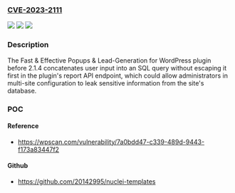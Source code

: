 ### [CVE-2023-2111](https://cve.mitre.org/cgi-bin/cvename.cgi?name=CVE-2023-2111)
![](https://img.shields.io/static/v1?label=Product&message=Fast%20%26%20Effective%20Popups%20%26%20Lead-Generation%20for%20WordPress&color=blue)
![](https://img.shields.io/static/v1?label=Version&message=0%3C%202.1.4%20&color=brighgreen)
![](https://img.shields.io/static/v1?label=Vulnerability&message=CWE-89%20SQL%20Injection&color=brighgreen)

### Description

The Fast & Effective Popups & Lead-Generation for WordPress plugin before 2.1.4 concatenates user input into an SQL query without escaping it first in the plugin's report API endpoint, which could allow administrators in multi-site configuration to leak sensitive information from the site's database.

### POC

#### Reference
- https://wpscan.com/vulnerability/7a0bdd47-c339-489d-9443-f173a83447f2

#### Github
- https://github.com/20142995/nuclei-templates

